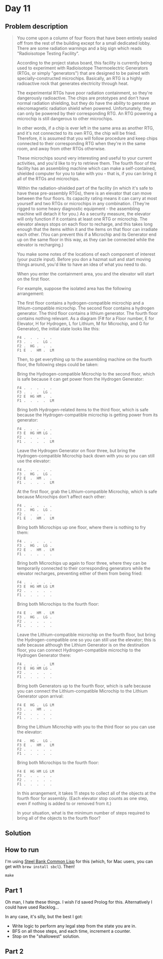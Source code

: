 # Day 11

## Problem description

> You come upon a column of four floors that have been entirely sealed off from
> the rest of the building except for a small dedicated lobby. There are some
> radiation warnings and a big sign which reads "Radioisotope Testing Facility".
> 
> According to the project status board, this facility is currently being used to
> experiment with Radioisotope Thermoelectric Generators (RTGs, or simply
> "generators") that are designed to be paired with specially-constructed
> microchips. Basically, an RTG is a highly radioactive rock that generates
> electricity through heat.
> 
> The experimental RTGs have poor radiation containment, so they're dangerously
> radioactive. The chips are prototypes and don't have normal radiation shielding,
> but they do have the ability to generate an elecromagnetic radiation shield when
> powered. Unfortunately, they can only be powered by their corresponding RTG. An
> RTG powering a microchip is still dangerous to other microchips.
> 
> In other words, if a chip is ever left in the same area as another RTG, and it's
> not connected to its own RTG, the chip will be fried. Therefore, it is assumed
> that you will follow procedure and keep chips connected to their corresponding
> RTG when they're in the same room, and away from other RTGs otherwise.
> 
> These microchips sound very interesting and useful to your current activities,
> and you'd like to try to retrieve them. The fourth floor of the facility has an
> assembling machine which can make a self-contained, shielded computer for you to
> take with you - that is, if you can bring it all of the RTGs and microchips.
> 
> Within the radiation-shielded part of the facility (in which it's safe to have
> these pre-assembly RTGs), there is an elevator that can move between the four
> floors. Its capacity rating means it can carry at most yourself and two RTGs or
> microchips in any combination. (They're rigged to some heavy diagnostic
> equipment - the assembling machine will detach it for you.) As a security
> measure, the elevator will only function if it contains at least one RTG or
> microchip. The elevator always stops on each floor to recharge, and this takes
> long enough that the items within it and the items on that floor can irradiate
> each other. (You can prevent this if a Microchip and its Generator end up on the
> same floor in this way, as they can be connected while the elevator is
> recharging.)
> 
> You make some notes of the locations of each component of interest (your puzzle
> input). Before you don a hazmat suit and start moving things around, you'd like
> to have an idea of what you need to do.
> 
> When you enter the containment area, you and the elevator will start on the
> first floor.
> 
> For example, suppose the isolated area has the following arrangement:
> 
> The first floor contains a hydrogen-compatible microchip and a
> lithium-compatible microchip.  The second floor contains a hydrogen generator.
> The third floor contains a lithium generator.  The fourth floor contains nothing
> relevant.  As a diagram (F# for a Floor number, E for Elevator, H for Hydrogen,
> L for Lithium, M for Microchip, and G for Generator), the initial state looks
> like this:
> 
> ```
> F4 .  .  .  .  .  
> F3 .  .  .  LG .  
> F2 .  HG .  .  .  
> F1 E  .  HM .  LM 
> ```
> 
> Then, to get everything up to the assembling machine on the fourth floor, the
> following steps could be taken:
> 
> Bring the Hydrogen-compatible Microchip to the second floor, which is safe
> because it can get power from the Hydrogen Generator:
> 
> ```
> F4 .  .  .  .  .  
> F3 .  .  .  LG .  
> F2 E  HG HM .  .  
> F1 .  .  .  .  LM 
> ```
> 
> Bring both Hydrogen-related items to the third floor, which is safe because the
> Hydrogen-compatible microchip is getting power from its generator:
> 
> ```
> F4 .  .  .  .  .  
> F3 E  HG HM LG .  
> F2 .  .  .  .  .  
> F1 .  .  .  .  LM 
> ```
> 
> Leave the Hydrogen Generator on floor three, but bring the Hydrogen-compatible
> Microchip back down with you so you can still use the elevator:
> 
> ```
> F4 .  .  .  .  .  
> F3 .  HG .  LG .  
> F2 E  .  HM .  .  
> F1 .  .  .  .  LM 
> ```
> 
> At the first floor, grab the Lithium-compatible Microchip, which is safe because
> Microchips don't affect each other:
> 
> ```
> F4 .  .  .  .  .  
> F3 .  HG .  LG .  
> F2 .  .  .  .  .  
> F1 E  .  HM .  LM 
> ```
> 
> Bring both Microchips up one floor, where there is nothing to fry them:
> 
> ```
> F4 .  .  .  .  .  
> F3 .  HG .  LG .  
> F2 E  .  HM .  LM 
> F1 .  .  .  .  .  
> ```
> 
> Bring both Microchips up again to floor three, where they can be temporarily
> connected to their corresponding generators while the elevator recharges,
> preventing either of them from being fried:
> 
> ```
> F4 .  .  .  .  .  
> F3 E  HG HM LG LM 
> F2 .  .  .  .  .  
> F1 .  .  .  .  .  
> ```
> 
> Bring both Microchips to the fourth floor:
> 
> ```
> F4 E  .  HM .  LM 
> F3 .  HG .  LG .  
> F2 .  .  .  .  .  
> F1 .  .  .  .  .  
> ```
> 
> Leave the Lithium-compatible microchip on the fourth floor, but bring the
> Hydrogen-compatible one so you can still use the elevator; this is safe because
> although the Lithium Generator is on the destination floor, you can connect
> Hydrogen-compatible microchip to the Hydrogen Generator there:
> 
> ```
> F4 .  .  .  .  LM 
> F3 E  HG HM LG .  
> F2 .  .  .  .  .  
> F1 .  .  .  .  .  
> ```
> 
> Bring both Generators up to the fourth floor, which is safe because you can
> connect the Lithium-compatible Microchip to the Lithium Generator upon arrival:
> 
> ```
> F4 E  HG .  LG LM 
> F3 .  .  HM .  .  
> F2 .  .  .  .  .  
> F1 .  .  .  .  .  
> ```
> 
> Bring the Lithium Microchip with you to the third floor so you can use the elevator:
> 
> ```
> F4 .  HG .  LG .  
> F3 E  .  HM .  LM 
> F2 .  .  .  .  .  
> F1 .  .  .  .  .  
> ```
> 
> Bring both Microchips to the fourth floor:
> 
> ```
> F4 E  HG HM LG LM 
> F3 .  .  .  .  .  
> F2 .  .  .  .  .  
> F1 .  .  .  .  .  
> ```
> 
> In this arrangement, it takes 11 steps to collect all of the objects at the
> fourth floor for assembly. (Each elevator stop counts as one step, even if
> nothing is added to or removed from it.)
> 
> In your situation, what is the minimum number of steps required to bring all of
> the objects to the fourth floor?

## Solution

## How to run

I'm using [Steel Bank Common Lisp][1] for this (which, for Mac users, you can get with
`brew install sbcl`). Then!

`make`

## Part 1

Oh man, I hate these things. I wish I'd saved Prolog for this. Alternatively I could have used
Racklog…

In any case, it's silly, but the best I got:

* Write logic to perform any legal step from the state you are in.
* BFS on all those steps, and each time, increment a counter.
* Stop on the "shallowest" solution.

## Part 2

   [1]: http://www.sbcl.org/

